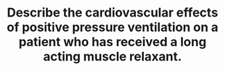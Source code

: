 ---
title: "Describe the cardiovascular effects of positive pressure ventilation on a patient who has received a long acting muscle relaxant."
entityType: SAQ
exam: PEX
college: CICM
year: 2019
sitting: A
question: 20
passRate: 33
EC_expectedDomains:
- "Structured answers separating effects of positive pressure on right and left ventricle, on preload and on afterload were expected."
EC_errorsCommon:
- "Overall there was a lack of depth and many candidates referred to pathological states such as the failing heart. Simply stating that positive pressure ventilation reduced right ventricular venous return and/or left ventricular afterload, without some additional explanation was not sufficient to achieve a pass level."
---